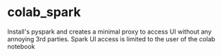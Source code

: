 # colab_spark

Install's pyspark and creates a minimal proxy to access UI without any annoying 3rd parties.
Spark UI access is limited to the user of the colab notebook
